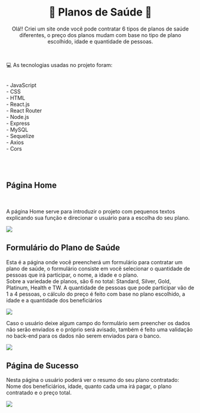 <div align="center">
<h1> 🏥 Planos de Saúde 🏥 </h1>
</div>
  
<p align="center">
  Olá!! Criei um site onde você pode contratar 6 tipos de planos de saúde diferentes, 
  o preço dos planos mudam com base no tipo de plano escolhido, idade e quantidade de pessoas.
</p>
  
<br>
  
<p>💻 As tecnologias usadas no projeto foram:
   
<p>
<br> - JavaScript
<br> - CSS
<br> - HTML
<br> - React.js
<br> - React Router
<br> - Node.js
<br> - Express
<br> - MySQL
<br> - Sequelize
<br> - Axios
<br> - Cors
</p>

<br><br>

<h2>Página Home</h2>

<br>

<p>A página Home serve para introduzir o projeto com pequenos textos explicando sua função e direcionar o usuário para a escolha do seu plano.</p>

<img src=https://user-images.githubusercontent.com/95176596/201786275-e2ea863d-a3c1-4451-a7da-34de3e1a9632.png>

<h2>Formulário do Plano de Saúde</h2>
<p>
  Esta é a página onde você preencherá um formulário para contratar um plano de saúde, o formulário consiste em você selecionar o quantidade de 
  pessoas que irá participar, o nome, a idade e o plano.
  <br>
  Sobre a variedade de planos, são 6 no total: Standard, Silver, Gold, Platinum, Health e TW. A quantidade de pessoas que pode participar vão de 1 a 4
  pessoas, o cálculo do preço é feito com base no plano escolhido, a idade e a quantidade dos beneficiários
</p>

<img src=https://user-images.githubusercontent.com/95176596/201788266-25996ec3-f9d2-4fdd-94d5-5ded3dde73e7.png>

<br>

<p>
  Caso o usuário deixe algum campo do formulário sem preencher os dados não serão enviados e o próprio será avisado, também é feito uma validação
  no back-end para os dados não serem enviados para o banco.
</p>

<img src=https://user-images.githubusercontent.com/95176596/201791336-28828a42-dae0-480e-bc90-32880d176336.png>

<h2>Página de Sucesso</h2>

<p>
  Nesta página o usuário poderá ver o resumo do seu plano contratado: Nome dos beneficiários, idade, quanto cada uma irá pagar, 
  o plano contratado e o preço total.
</p>

<img src=https://user-images.githubusercontent.com/95176596/201791617-78b055f9-9262-4d4a-b6d5-9970f7aaca83.png>

